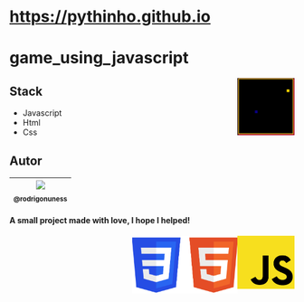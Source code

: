 # https://pythinho.github.io

# game_using_javascript


<img src="https://github.com/rodrigonuness/game_using_javascript/blob/master/game_js.gif" align="right" width="20%">

## Stack
- Javascript
- Html 
- Css
## Autor

| [<img src="https://avatars1.githubusercontent.com/u/69399583?s=460&amp;u=d9c357b85b67b217df0d87a588a0f66e7bffaa9a&amp" width=115><br><sub>@rodrigonuness</sub>](https://github.com/rodrigonuness) |
| :---: |

#### A small project made with love, I hope I helped!


<img src="https://github.com/rodrigonuness/language_pictures/blob/master/Javascript.png" align="right" width="20%">
<img src="https://github.com/rodrigonuness/language_pictures/blob/master/html&css.png" align="right" width="37%">

